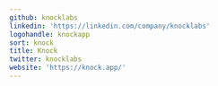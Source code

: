 ```yaml
---
github: knocklabs
linkedin: 'https://linkedin.com/company/knocklabs'
logohandle: knockapp
sort: knock
title: Knock
twitter: knocklabs
website: 'https://knock.app/'
---
```

